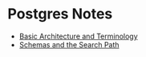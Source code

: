 # Postgres Notes


- [Basic Architecture and Terminology](./1-basic-architecture-and-terminology.md)
- [Schemas and the Search Path](./2-schemas-and-the-search-path.md)